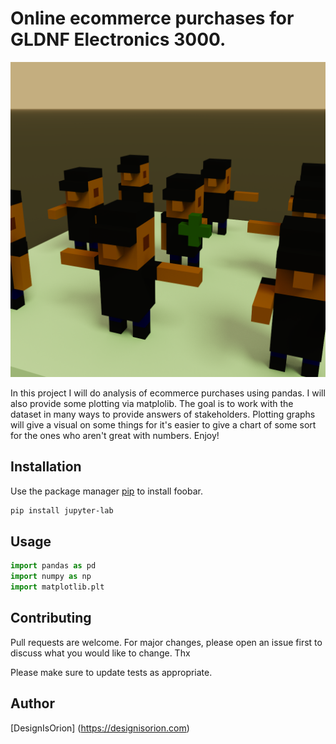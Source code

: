 # Online ecommerce purchases for GLDNF Electronics 3000.

<img src="https://github.com/DesignisOrion/GLDNF-Online-Orders-3000/blob/main/img/GroupOfFloppy2.png"/>

In this project I will do analysis of ecommerce purchases using pandas. I will also provide some plotting via matplolib. The goal is to work with the dataset in many ways to provide answers of stakeholders. Plotting graphs will give a visual on some things for it's easier to give a chart of some sort for the ones who aren't great with numbers. Enjoy!

## Installation

Use the package manager [pip](https://pip.pypa.io/en/stable/) to install foobar.

```bash
pip install jupyter-lab
```

## Usage

```python
import pandas as pd
import numpy as np
import matplotlib.plt
```

## Contributing
Pull requests are welcome. For major changes, please open an issue first to discuss what you would like to change. Thx

Please make sure to update tests as appropriate.

## Author
[DesignIsOrion] (https://designisorion.com)
